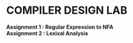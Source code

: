 # COMPILER DESIGN LAB
<b> Assignment 1 : Regular Expression to NFA </b></br>
<b> Assignment 2 : Lexixal Analysis </b>
